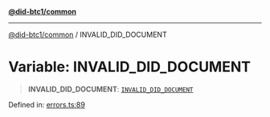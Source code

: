 [**@did-btc1/common**](../README.md)

***

[@did-btc1/common](../globals.md) / INVALID\_DID\_DOCUMENT

# Variable: INVALID\_DID\_DOCUMENT

> **INVALID\_DID\_DOCUMENT**: [`INVALID_DID_DOCUMENT`](../enumerations/Btc1ErrorCode.md#invalid_did_document)

Defined in: [errors.ts:89](https://github.com/dcdpr/did-btc1-js/blob/751aedd75738c26882a2149e644ae32b9e424707/packages/common/src/errors.ts#L89)
